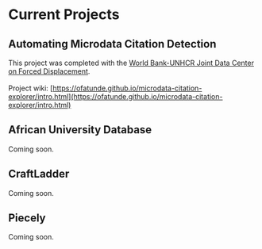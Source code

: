 # Current Projects

## Automating Microdata Citation Detection
This project was completed with the [World Bank-UNHCR Joint Data Center on Forced Displacement](https://www.jointdatacenter.org/).
<br/>
<br/>
Project wiki: [https://ofatunde.github.io/microdata-citation-explorer/intro.html](https://ofatunde.github.io/microdata-citation-explorer/intro.html)

## African University Database
Coming soon.

## CraftLadder
Coming soon.

## Piecely
Coming soon.

